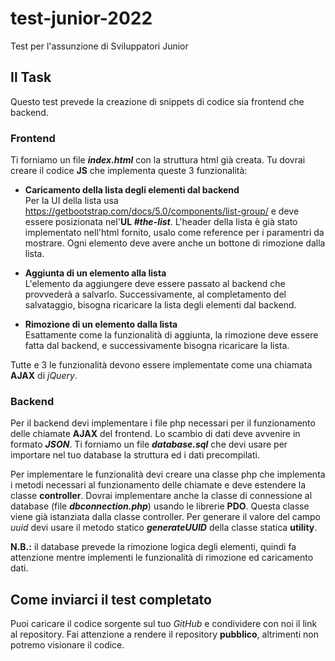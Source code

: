 # test-junior-2022

Test per l'assunzione di Sviluppatori Junior

## Il Task

Questo test prevede la creazione di snippets di codice sia frontend che backend.

### Frontend
Ti forniamo un file **_index.html_** con la struttura html già creata. Tu dovrai creare il codice **JS** che implementa queste 3 funzionalità:

- **Caricamento della lista degli elementi dal backend** <br>
Per la UI della lista usa https://getbootstrap.com/docs/5.0/components/list-group/ e deve essere posizionata nel'**UL _#the-list_**. L'header della lista è già stato implementato nell'html fornito, usalo come reference per i paramentri da mostrare. Ogni elemento deve avere anche un bottone di rimozione dalla lista.

- **Aggiunta di un elemento alla lista** <br>
L'elemento da aggiungere deve essere passato al backend che provvederà a salvarlo. Successivamente, al completamento del salvataggio, bisogna ricaricare la lista degli elementi dal backend.

- **Rimozione di un elemento dalla lista** <br>
Esattamente come la funzionalità di aggiunta, la rimozione deve essere fatta dal backend, e successivamente bisogna ricaricare la lista.

Tutte e 3 le funzionalità devono essere implementate come una chiamata **AJAX** di _jQuery_.
    
### Backend
Per il backend devi implementare i file php necessari per il funzionamento delle chiamate **AJAX** del frontend. Lo scambio di dati deve avvenire in formato **_JSON_**.
Ti forniamo un file **_database.sql_** che devi usare per importare nel tuo database la struttura ed i dati precompilati.

Per implementare le funzionalità devi creare una classe php che implementa i metodi necessari al funzionamento delle chiamate e deve estendere la classe **controller**. Dovrai implementare anche la classe di connessione al database (file **_dbconnection.php_**) usando le librerie **PDO**. Questa classe viene già istanziata dalla classe controller.
Per generare il valore del campo _uuid_ devi usare il metodo statico **_generateUUID_** della classe statica **utility**.

**N.B.:** il database prevede la rimozione logica degli elementi, quindi fa attenzione mentre implementi le funzionalità di rimozione ed caricamento dati.

## Come inviarci il test completato
Puoi caricare il codice sorgente sul tuo _GitHub_ e condividere con noi il link al repository. Fai attenzione a rendere il repository **pubblico**, altrimenti non potremo visionare il codice.

